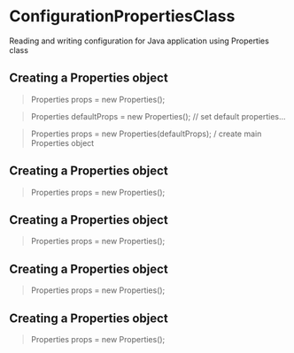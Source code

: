 # ConfigurationPropertiesClass
Reading and writing configuration for Java application using Properties class

## Creating a Properties object
> Properties props = new Properties(); 

> Properties defaultProps = new Properties(); // set default properties... 
 
> Properties props = new Properties(defaultProps); / create main Properties object

## Creating a Properties object
> Properties props = new Properties();

## Creating a Properties object
> Properties props = new Properties();

## Creating a Properties object
> Properties props = new Properties();

## Creating a Properties object
> Properties props = new Properties();

